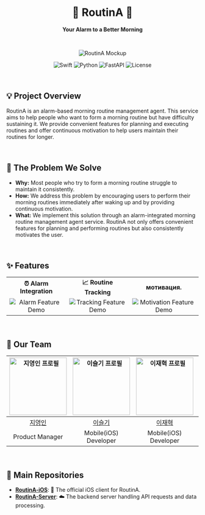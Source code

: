 <div align="center">

# **🚀 RoutinA 🚀**

**Your Alarm to a Better Morning**

</div>

<br>

<p align="center">
  <img src="https://github.com/user-attachments/assets/db04ccb3-8fe5-449e-9730-ced306ebf648" alt="RoutinA Mockup">
</p>

<p align="center">
  <img src="https://img.shields.io/badge/Swift-F05138?style=flat-square&logo=Swift&logoColor=white" alt="Swift">
  <img src="https://img.shields.io/badge/Python-3776AB?style=flat-square&logo=Python&logoColor=white" alt="Python">
  <img src="https://img.shields.io/badge/FastAPI-009688?style=flat-square&logo=FastAPI&logoColor=white" alt="FastAPI">
  <img src="https://img.shields.io/badge/License-MIT-green?style=flat-square" alt="License">
</p>

<br>

## **💡 Project Overview**

RoutinA is an alarm-based morning routine management agent. This service aims to help people who want to form a morning routine but have difficulty sustaining it. We provide convenient features for planning and executing routines and offer continuous motivation to help users maintain their routines for longer.

<br>

## **🤔 The Problem We Solve**

* **Why:** Most people who try to form a morning routine struggle to maintain it consistently.
* **How:** We address this problem by encouraging users to perform their morning routines immediately after waking up and by providing continuous motivation.
* **What:** We implement this solution through an alarm-integrated morning routine management agent service. RoutinA not only offers convenient features for planning and performing routines but also consistently motivates the user.

<br>

## **✨ Features**

<table>
  <tr>
    <td align="center"><strong>⏰ Alarm Integration</strong></td>
    <td align="center"><strong>📈 Routine Tracking</strong></td>
    <td align="center"><strong> мотивация. </strong></td>
  </tr>
  <tr>
    <td align="center"><img src="https://via.placeholder.com/300x200.gif?text=Alarm+Feature+Demo" alt="Alarm Feature Demo"></td>
    <td align="center"><img src="https://via.placeholder.com/300x200.gif?text=Tracking+Feature+Demo" alt="Tracking Feature Demo"></td>
    <td align="center"><img src="https://via.placeholder.com/300x200.gif?text=Motivation+Feature+Demo" alt="Motivation Feature Demo"></td>
  </tr>
</table>

<br>

## **🚀 Our Team**
| <img src="https://avatars.githubusercontent.com/u/139129405?v=4" alt="지영인 프로필" width="150"> | <img src="https://avatars.githubusercontent.com/u/106726904?v=4" alt="이슬기 프로필" width="150"> | <img src="https://avatars.githubusercontent.com/u/106726862?v=4" alt="이재혁 프로필" width="150"> | <img src="https://avatars.githubusercontent.com/u/126345795?v=4" alt="박상혁 프로필" width="150"> |
| :---: | :---: | :---: | :---: |
| [지영인](https://github.com/yeongin-ji) | [이슬기](https://github.com/leeseulgi0208) | [이재혁](https://github.com/hamgui-2022) | [박상혁](https://github.com/altakori) |
| Product Manager | Mobile(iOS) Developer | Mobile(iOS) Developer | Server Developer |

<br>

## **📂 Main Repositories**

* **[RoutinA-iOS](https://github.com/your-organization/RoutinA-iOS)**: 📱 The official iOS client for RoutinA.
* **[RoutinA-Server](https://github.com/your-organization/RoutinA-Server)**: ☁️ The backend server handling API requests and data processing.